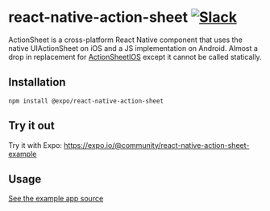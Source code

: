 # react-native-action-sheet [![Slack](https://slack.expo.io/badge.svg)](https://slack.expo.io)

ActionSheet is a cross-platform React Native component that uses the native UIActionSheet on iOS and a JS implementation on Android. Almost a drop in replacement for [ActionSheetIOS](https://facebook.github.io/react-native/docs/actionsheetios.html) except it cannot be called statically.

## Installation
```
npm install @expo/react-native-action-sheet
```

## Try it out

Try it with Expo: https://expo.io/@community/react-native-action-sheet-example

## Usage

[See the example app source](https://github.com/expo/react-native-action-sheet/tree/master/example)
